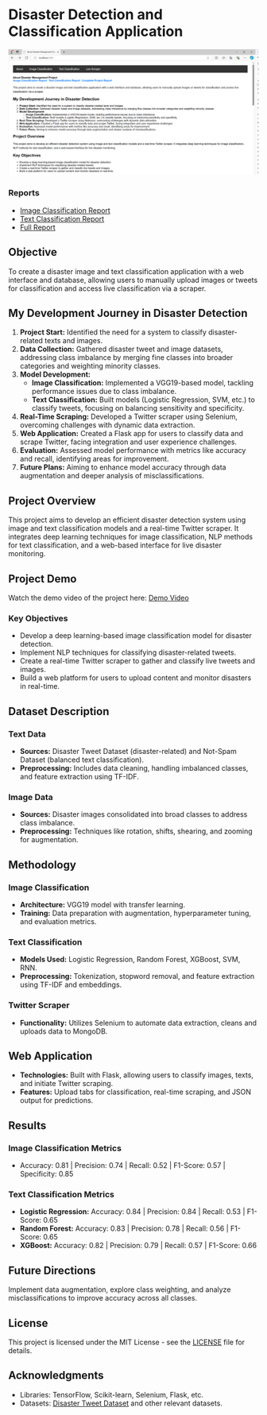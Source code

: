 # Disaster Detection and Classification Application

![Disaster Management](Documents/images/img.PNG)

### Reports
- [Image Classification Report](https://drive.google.com/file/d/1TGd8R43RH9Q1n3T71AAuTLmsipexzEWs/view?usp=sharing)
- [Text Classification Report](https://drive.google.com/file/d/1QoapI8t0kC82_JfIL05QQSJ6zIRr_0Jn/view?usp=sharing)
- [Full Report](https://drive.google.com/file/d/10m6SQgzlu_D4XGBBvJoG5ugpc_4r0lxQ/view?usp=sharing)
## Objective
To create a disaster image and text classification application with a web interface and database, allowing users to manually upload images or tweets for classification and access live classification via a scraper.

## My Development Journey in Disaster Detection
1. **Project Start:** Identified the need for a system to classify disaster-related texts and images.
2. **Data Collection:** Gathered disaster tweet and image datasets, addressing class imbalance by merging fine classes into broader categories and weighting minority classes.
3. **Model Development:**
   - **Image Classification:** Implemented a VGG19-based model, tackling performance issues due to class imbalance.
   - **Text Classification:** Built models (Logistic Regression, SVM, etc.) to classify tweets, focusing on balancing sensitivity and specificity.
4. **Real-Time Scraping:** Developed a Twitter scraper using Selenium, overcoming challenges with dynamic data extraction.
5. **Web Application:** Created a Flask app for users to classify data and scrape Twitter, facing integration and user experience challenges.
6. **Evaluation:** Assessed model performance with metrics like accuracy and recall, identifying areas for improvement.
7. **Future Plans:** Aiming to enhance model accuracy through data augmentation and deeper analysis of misclassifications.

## Project Overview
This project aims to develop an efficient disaster detection system using image and text classification models and a real-time Twitter scraper. It integrates deep learning techniques for image classification, NLP methods for text classification, and a web-based interface for live disaster monitoring.

## Project Demo
Watch the demo video of the project here: [Demo Video](https://drive.google.com/file/d/1ILRuGV5wTZ7vKF1HfmcsBr_hfPbpb48t/view?usp=sharing)

### Key Objectives
- Develop a deep learning-based image classification model for disaster detection.
- Implement NLP techniques for classifying disaster-related tweets.
- Create a real-time Twitter scraper to gather and classify live tweets and images.
- Build a web platform for users to upload content and monitor disasters in real-time.

## Dataset Description
### Text Data
- **Sources:** Disaster Tweet Dataset (disaster-related) and Not-Spam Dataset (balanced text classification).
- **Preprocessing:** Includes data cleaning, handling imbalanced classes, and feature extraction using TF-IDF.
  
### Image Data
- **Sources:** Disaster images consolidated into broad classes to address class imbalance.
- **Preprocessing:** Techniques like rotation, shifts, shearing, and zooming for augmentation.

## Methodology
### Image Classification
- **Architecture:** VGG19 model with transfer learning.
- **Training:** Data preparation with augmentation, hyperparameter tuning, and evaluation metrics.

### Text Classification
- **Models Used:** Logistic Regression, Random Forest, XGBoost, SVM, RNN.
- **Preprocessing:** Tokenization, stopword removal, and feature extraction using TF-IDF and embeddings.

### Twitter Scraper
- **Functionality:** Utilizes Selenium to automate data extraction, cleans and uploads data to MongoDB.

## Web Application
- **Technologies:** Built with Flask, allowing users to classify images, texts, and initiate Twitter scraping.
- **Features:** Upload tabs for classification, real-time scraping, and JSON output for predictions.

## Results
### Image Classification Metrics
- Accuracy: 0.81 | Precision: 0.74 | Recall: 0.52 | F1-Score: 0.57 | Specificity: 0.85

### Text Classification Metrics
- **Logistic Regression:** Accuracy: 0.84 | Precision: 0.84 | Recall: 0.53 | F1-Score: 0.65
- **Random Forest:** Accuracy: 0.83 | Precision: 0.78 | Recall: 0.56 | F1-Score: 0.65
- **XGBoost:** Accuracy: 0.82 | Precision: 0.79 | Recall: 0.57 | F1-Score: 0.66


## Future Directions
Implement data augmentation, explore class weighting, and analyze misclassifications to improve accuracy across all classes.

## License
This project is licensed under the MIT License - see the [LICENSE](LICENSE) file for details.

## Acknowledgments
- Libraries: TensorFlow, Scikit-learn, Selenium, Flask, etc.
- Datasets: [Disaster Tweet Dataset](https://www.kaggle.com/c/nlp-getting-started) and other relevant datasets.
